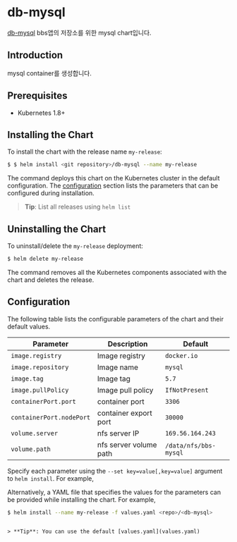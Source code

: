 
# db-mysql

[db-mysql](https://github.com/happycloudpak/helm-charts/tree/master/stable)
bbs앱의 저장소를 위한 mysql chart입니다.

## Introduction

mysql container를 생성합니다.

## Prerequisites

- Kubernetes 1.8+

## Installing the Chart

To install the chart with the release name `my-release`:

```bash
$ $ helm install <git repository>/db-mysql --name my-release

```

The command deploys this chart on the Kubernetes cluster in the default configuration. The [configuration](#configuration) section lists the parameters that can be configured during installation.

> **Tip**: List all releases using `helm list`

## Uninstalling the Chart

To uninstall/delete the `my-release` deployment:

```bash
$ helm delete my-release
```

The command removes all the Kubernetes components associated with the chart and deletes the release.

## Configuration

The following table lists the configurable parameters of the chart and their default values.

| Parameter                | Description                             | Default              |
|--------------------------|-----------------------------------------|----------------------|
| `image.registry`         | Image registry                          | `docker.io`          |
| `image.repository`       | Image name                              | `mysql`              |
| `image.tag`              | Image tag                               | `5.7`                |
| `image.pullPolicy`       | Image pull policy                       | `IfNotPresent`       |
| `containerPort.port`     | container port                          | `3306`               |
| `containerPort.nodePort` | container export port                   | `30000`              |
| `volume.server`          | nfs server IP                           | `169.56.164.243`     |
| `volume.path`            | nfs server volume path                  | `/data/nfs/bbs-mysql`|

Specify each parameter using the `--set key=value[,key=value]` argument to `helm install`. For example,

Alternatively, a YAML file that specifies the values for the parameters can be provided while installing the chart. For example,

```bash
$ helm install --name my-release -f values.yaml <repo>/<db-mysql>
```

```

> **Tip**: You can use the default [values.yaml](values.yaml)

